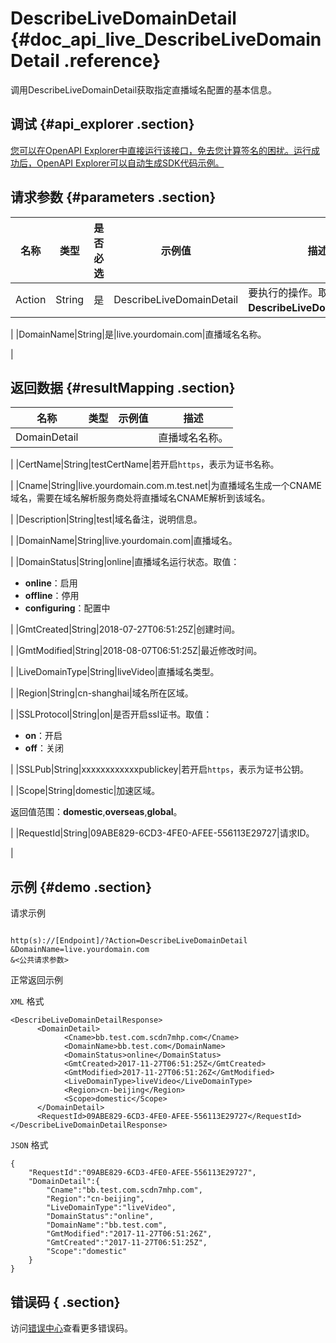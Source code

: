 # DescribeLiveDomainDetail {#doc_api_live_DescribeLiveDomainDetail .reference}

调用DescribeLiveDomainDetail获取指定直播域名配置的基本信息。

## 调试 {#api_explorer .section}

[您可以在OpenAPI Explorer中直接运行该接口，免去您计算签名的困扰。运行成功后，OpenAPI Explorer可以自动生成SDK代码示例。](https://api.aliyun.com/#product=live&api=DescribeLiveDomainDetail&type=RPC&version=2016-11-01)

## 请求参数 {#parameters .section}

|名称|类型|是否必选|示例值|描述|
|--|--|----|---|--|
|Action|String|是|DescribeLiveDomainDetail|要执行的操作。取值：**DescribeLiveDomainDetail**。

 |
|DomainName|String|是|live.yourdomain.com|直播域名名称。

 |

## 返回数据 {#resultMapping .section}

|名称|类型|示例值|描述|
|--|--|---|--|
|DomainDetail| | |直播域名名称。

 |
|CertName|String|testCertName|若开启`https`，表示为证书名称。

 |
|Cname|String|live.yourdomain.com.m.test.net|为直播域名生成一个CNAME域名，需要在域名解析服务商处将直播域名CNAME解析到该域名。

 |
|Description|String|test|域名备注，说明信息。

 |
|DomainName|String|live.yourdomain.com|直播域名。

 |
|DomainStatus|String|online|直播域名运行状态。取值：

 -   **online**：启用
-   **offline**：停用
-   **configuring**：配置中

 |
|GmtCreated|String|2018-07-27T06:51:25Z|创建时间。

 |
|GmtModified|String|2018-08-07T06:51:25Z|最近修改时间。

 |
|LiveDomainType|String|liveVideo|直播域名类型。

 |
|Region|String|cn-shanghai|域名所在区域。

 |
|SSLProtocol|String|on|是否开启ssl证书。取值：

 -   **on**：开启
-   **off**：关闭

 |
|SSLPub|String|xxxxxxxxxxxxpublickey|若开启`https`，表示为证书公钥。

 |
|Scope|String|domestic|加速区域。

 返回值范围：**domestic**,**overseas**,**global**。

 |
|RequestId|String|09ABE829-6CD3-4FE0-AFEE-556113E29727|请求ID。

 |

## 示例 {#demo .section}

请求示例

``` {#request_demo}

http(s)://[Endpoint]/?Action=DescribeLiveDomainDetail
&DomainName=live.yourdomain.com
&<公共请求参数>

```

正常返回示例

`XML` 格式

``` {#xml_return_success_demo}
<DescribeLiveDomainDetailResponse>
	  <DomainDetail>
		    <Cname>bb.test.com.scdn7mhp.com</Cname>
		    <DomainName>bb.test.com</DomainName>
		    <DomainStatus>online</DomainStatus>
		    <GmtCreated>2017-11-27T06:51:25Z</GmtCreated>
		    <GmtModified>2017-11-27T06:51:26Z</GmtModified>
		    <LiveDomainType>liveVideo</LiveDomainType>
		    <Region>cn-beijing</Region>
		    <Scope>domestic</Scope>
	  </DomainDetail>
	  <RequestId>09ABE829-6CD3-4FE0-AFEE-556113E29727</RequestId>
</DescribeLiveDomainDetailResponse>
```

`JSON` 格式

``` {#json_return_success_demo}
{
	"RequestId":"09ABE829-6CD3-4FE0-AFEE-556113E29727",
	"DomainDetail":{
		"Cname":"bb.test.com.scdn7mhp.com",
		"Region":"cn-beijing",
		"LiveDomainType":"liveVideo",
		"DomainStatus":"online",
		"DomainName":"bb.test.com",
		"GmtModified":"2017-11-27T06:51:26Z",
		"GmtCreated":"2017-11-27T06:51:25Z",
		"Scope":"domestic"
	}
}
```

## 错误码 { .section}

访问[错误中心](https://error-center.aliyun.com/status/product/live)查看更多错误码。

